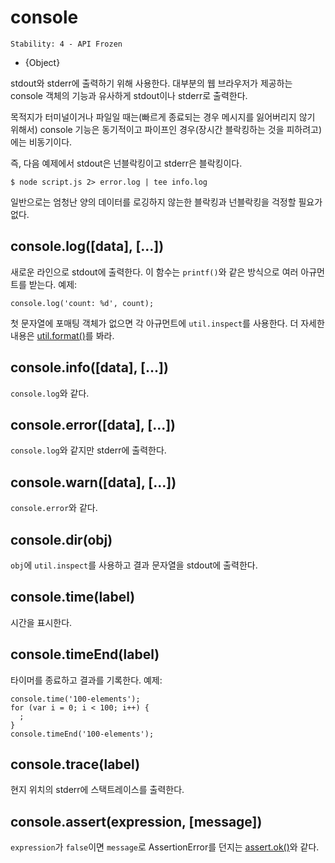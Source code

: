 # console

    Stability: 4 - API Frozen

* {Object}

<!--type=global-->

stdout와 stderr에 출력하기 위해 사용한다. 대부분의 웹 브라우저가 제공하는 console
객체의 기능과 유사하게 stdout이나 stderr로 출력한다.

목적지가 터미널이거나 파일일 때는(빠르게 종료되는 경우 메시지를 잃어버리지 않기 위해서)
console 기능은 동기적이고 파이프인 경우(장시간 블락킹하는 것을 피하려고)에는 비동기이다.

즉, 다음 예제에서 stdout은 넌블락킹이고 stderr은 블락킹이다.

    $ node script.js 2> error.log | tee info.log

일반으로는 엄청난 양의 데이터를 로깅하지 않는한 블락킹과 넌블락킹을 걱정할 필요가 없다.


## console.log([data], [...])

새로운 라인으로 stdout에 출력한다. 이 함수는 `printf()`와 같은 방식으로 여러 아규먼트를
받는다. 예제:

    console.log('count: %d', count);

첫 문자열에 포매팅 객체가 없으면 각 아규먼트에 `util.inspect`를 사용한다.
더 자세한 내용은 [util.format()][]를 봐라.

## console.info([data], [...])

`console.log`와 같다.

## console.error([data], [...])

`console.log`와 같지만 stderr에 출력한다.

## console.warn([data], [...])

`console.error`와 같다.

## console.dir(obj)

`obj`에 `util.inspect`를 사용하고 결과 문자열을 stdout에 출력한다.

## console.time(label)

시간을 표시한다.

## console.timeEnd(label)

타이머를 종료하고 결과를 기록한다. 예제:

    console.time('100-elements');
    for (var i = 0; i < 100; i++) {
      ;
    }
    console.timeEnd('100-elements');

## console.trace(label)

현지 위치의 stderr에 스택트레이스를 출력한다.

## console.assert(expression, [message])

`expression`가 `false`이면 `message`로 AssertionError를 던지는 [assert.ok()][]와
같다.

[assert.ok()]: assert.html#assert_assert_value_message_assert_ok_value_message
[util.format()]: util.html#util_util_format_format
